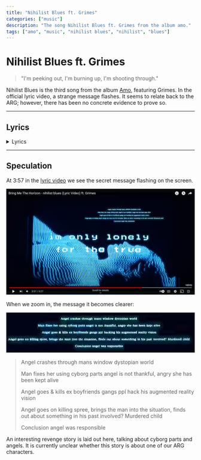 ```yaml
---
title: "Nihilist Blues ft. Grimes"
categories: ["music"]
description: "The song Nihilist Blues ft. Grimes from the album amo."
tags: ["amo", "music", "nihilist blues", "nihilist", "blues"]
---
```

# Nihilist Blues ft. Grimes

> "I'm peeking out, I'm burning up, I'm shooting through."

Nihilist Blues is the third song from the album [Amo](amo), featuring Grimes. 
In the official lyric video, a strange message flashes. It seems to relate back to the ARG; however, there has been no
concrete evidence to prove so.

***

## Lyrics

<details class="lyrics">
    <summary>Lyrics</summary>

I’ve been climbing up the walls/
To escape the sinking feeling/ 
But I can’t hide from the nihilist at my door./
Buried in the basement floor/ 
Didn’t know what I had planted/
It blossomed with all the heart of a Cold War./
I’m a spirit in a tomb/
Won’t somebody raise the roof/ 
I’m going white, I’m going black, I’m going blue/
Do you mind if I’m exhumed?/
I’m the ashes in the plume/ 
I’m a beggar in the ruin/
I’m peeking out, I’m burning up, I’m shooting through/
I’m lonely for the true/ 
Paradise is in my soul/
And I’m terrified I can’t get out/ 
I’m lost in a labyrinth/ 
We are lost in a labyrinth/
Please don’t follow/ 
You were in my dream last night/ 
But your face was someone else’s/ 
A twitch in my spine, a mutual disorder./ 
Isolation neophyte,/
Too afraid to taste your conscience./ 
You march in the dark,/ 
Little lamb to the slaughter.

(Source: Nihilist Blues lyric video description)

</details>

***

## Speculation

At 3:57 in the  [lyric video](https://www.youtube.com/watch?v=iwzfR7-33Wc) we see the secret message flashing on the screen.

![Suspicious lines of text in Nihilist Blues (3:57)](../../Resources/music/amo/nihilist-blues/a_secretmessage.png)

When we zoom in, the message it becomes clearer:

![zoomed](../../Resources/music/amo/nihilist-blues/b_secretmessagezoomed.png)

> Angel crashes through mans window dystopian world
> 
> Man fixes her using cyborg parts angel is not thankful, angry she has been kept alive
> 
> Angel goes & kills ex boyfriends gangs ppl hack his augmented reality vision
> 
> Angel goes on killing spree, brings the man into the situation, finds out about something in his past involved? Murdered child
> 
> Conclusion angel was responsible

An interesting revenge story is laid out here, talking about cyborg parts 
and angels. It is currently unclear whether this story is about one of our ARG characters.
